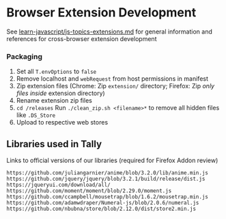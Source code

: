 



# Browser Extension Development

See [learn-javascript/js-topics-extensions.md](https://github.com/omundy/learn-javascript/blob/main/js-topics-extensions.md) for general information and references for cross-browser extension development




### Packaging

1. Set all `T.envOptions` to `false`
1. Remove localhost and `webRequest` from host permissions in manifest
1. Zip extension files (Chrome: Zip `extension/` directory; Firefox: Zip *only files inside* extension directory)
1. Rename extension zip files  
1. `cd /releases` Run `./clean_zip.sh <filename>*` to remove all hidden files like `.DS_Store`
1. Upload to respective web stores







## Libraries used in Tally

Links to official versions of our libraries (required for Firefox Addon review)

```
https://github.com/juliangarnier/anime/blob/3.2.0/lib/anime.min.js
https://github.com/jquery/jquery/blob/3.2.1/build/release/dist.js
https://jqueryui.com/download/all/
https://github.com/moment/moment/blob/2.29.0/moment.js
https://github.com/ccampbell/mousetrap/blob/1.6.2/mousetrap.min.js
https://github.com/adamwdraper/Numeral-js/blob/2.0.6/numeral.js
https://github.com/nbubna/store/blob/2.12.0/dist/store2.min.js


```
